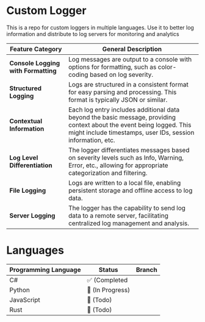 # Custom Logger

This is a repo for custom loggers in multiple languages.
Use it to better log information and distribute to log servers for monitoring and analytics

| Feature Category                | General Description                                        |
|---------------------------------|------------------------------------------------------------|
| **Console Logging with Formatting** | Log messages are output to a console with options for formatting, such as color-coding based on log severity. |
| **Structured Logging**          | Logs are structured in a consistent format for easy parsing and processing. This format is typically JSON or similar. |
| **Contextual Information**      | Each log entry includes additional data beyond the basic message, providing context about the event being logged. This might include timestamps, user IDs, session information, etc. |
| **Log Level Differentiation**   | The logger differentiates messages based on severity levels such as Info, Warning, Error, etc., allowing for appropriate categorization and filtering. |
| **File Logging**                | Logs are written to a local file, enabling persistent storage and offline access to log data. |
| **Server Logging**              | The logger has the capability to send log data to a remote server, facilitating centralized log management and analysis. |


# Languages

| Programming Language | Status                    | Branch |
|----------------------|---------------------------|---------------|
| C#                   | ✅ (Completed         |
| Python               | 🚧 (In Progress)             |
| JavaScript           | 📝 (Todo)               |
| Rust                 | 📝 (Todo)                 |

